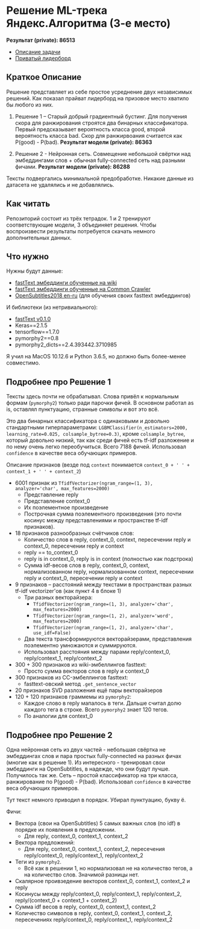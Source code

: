 # Решение ML-трека Яндекс.Алгоритма (3-е место)

__Результат (private): 86513__

* [Описание задачи](https://contest.yandex.ru/algorithm2018/contest/7914/problems/)
* [Приватый лидерборд](https://contest.yandex.ru/algorithm2018/contest/7914/standings/)

## Краткое Описание

Решение представляет из себе простое усреднение двух независимых решений. Как показал прайват лидерборд на призовое место хватило бы любого из них.

1. Решение 1 – Старый добрый градиентный бустинг. Для получения скора для ранжирования строятся два бинарных классификатора. Первый предсказывает вероятность класса good, второй вероятность класса bad. Скор для ранжирвоания считается как P(good) - P(bad). __Результат модели (private): 86363__

2. Решение 2 - Нейронная сеть. Совмещение небольшой свёртки над эмбеддингами слов + обычная fully-connected сеть над разными фичами. __Результат модели (private): 86288__

Тексты подвергались минимальной предобработке. Никакие данные из датасета не удалялись и не добавлялись.

## Как читать

Репозиторий состоит из трёх тетрадок. 1 и 2 тренируют соответствующие модели, 3 объединяет решения. Чтобы воспроизвести результаты потребуется скачать немного дополнительных данных.

## Что нужно

Нужны будут данные:

* [fastText эмбеддинги обученные на wiki](https://fasttext.cc/docs/en/pretrained-vectors.html)
* [fastText эмбеддинги обученные на Common Crawler](https://fasttext.cc/docs/en/crawl-vectors.html)
* [OpenSubtitles2018 en-ru](http://opus.nlpl.eu/download.php\?f\=OpenSubtitles2018/en-ru.txt.zip) (для обучения своих fasttext эмбеддингов)

И библиотеки (из нетривиального):

* [fastText v0.1.0](https://github.com/facebookresearch/fastText/releases/tag/v0.1.0)
* Keras==2.1.5
* tensorflow==1.7.0
* pymorphy2==0.8
* pymorphy2_dicts==2.4.393442.3710985

Я учил на MacOS 10.12.6 и Python 3.6.5, но должно быть более-менее совместимо.

## Подробнее про Решение 1

Тексты здесь почти не обрабатывал. Слова привёл к нормальным формам (`pymorphy2`) только ради парочки фичей. В основном работал as is, оставлял пунктуацию, странные символы и вот это всё.

Это два бинарных классификатора с одинаковыми и довольно стандартными гиперпараметрами: `LGBMClassifier(n_estimators=2000, learning_rate=0.025, colsample_bytree=0.3)`, кроме `colsample_bytree`, который довольно низкий, так как среди фичей есть tf-idf разложение и по нему очень легко переобучиться. Всего 7188 фичей. Использовал `confidence` в качестве веса обучающих примеров.

Описание признаков (везде под `context` понимается `context_0 + ' ' + context_1 + ' ' + context_2`)

* 6001 признак из `TfidfVectorizer(ngram_range=(1, 3), analyzer='char', max_features=2000)`
  * Представление reply
  * Представление context_0
  * Их поэлементное произведение
  * Построчная сумма поэлементного произведения (это почти косинус между представлениями и пространстве tf-idf признаков).
* 18 признаков разнообразных счётчиков слов:
  * Количество слов в reply, context_0, context, пересечении reply и context_0, пересечении reply и context
  * reply == to_context_0
  * reply is in context_0, reply is in context (полностью как подстрока)
  * Сумма idf-весов слов в reply, context_0, context, нормализованном reply, нормализованном context, пересечении reply и context_0, пересечении reply и context
* 9 признаков – расстояний между текстами в пространствах разных tf-idf vectorizer'ов (как пункт 4 в блоке 1)
  * Три разных векторайзера:
    * `TfidfVectorizer(ngram_range=(1, 3), analyzer='char', max_features=2000)`
    * `TfidfVectorizer(ngram_range=(1, 2), analyzer='word', max_features=2000)`
    * `TfidfVectorizer(ngram_range=(1, 2), analyzer='char', use_idf=False)`
  * Два текста трансформируются векторайзерами, представления поэлементно умножаются и суммируются.
  * Использовал расстояния между парами reply/context_0, reply/context_1, reply/context_2
* 300 + 300 признаков из wiki-эмбеллингов fasttext:
  * Просто сумма векторов слов в reply и context_0
* 300 признаков из CC-эмбеллингов fasttext:
  * fasttext-овский метод `.get_sentence_vector`
* 20 признаков SVD разложения ещё пары векторайзеров
* 120 + 120 признаков граммемы из `pymorphy2`:
  * Каждое слово в reply мапалось в теги. Дальше считал долю каждого тега в строке. Всего `pymorphy2` знает 120 тегов.
  * По аналогии для context_0

## Подробнее про Решение 2

Одна нейронная сеть из двух частей - небольшая свёртка не эмбеддингах слов и пара простых fully-connected на разных фичах (многие как в решение 1). Из интересного - тренировал свои эмбеддинги на OpenSubtitles, в надежде, что они будут лучше. Получилось так же. Сеть – простой классификатор на три класса, ранжирование по P(good) - P(bad). Использовал `confidence` в качестве веса обучающих примеров.

Тут текст немного приводил в порядок. Убирал пунктуацию, букву ё.

Фичи:
* Вектора (свои на OpenSubtitles) 5 самых важных слов (по idf) в порядке их появления в предложении.
  * Для reply, context_0, context_1, context_2
* Вектора предложений:
  * Для reply, context_0, context_1, context_2, пересечения reply/context_0, reply/context_1, reply/context_2
* Теги из `pymorphy2`.
  * Всё как в решении 1, но нормализовал не на количество тегов, а на количество слов. Значимой разницы нет.
* Скалярное проивзедение векторов context_0, context_1, context_2 и reply
* Косинусы между reply/context_0, reply/context_1, reply/context_2, reply/(context_0 + context_1 + context_2)
* Сумма idf весов в reply, context_0, context_1, context_2
* Количество символов в reply, context_0, context_1, context_2, пересечениях reply/context_0, reply/context_1, reply/context_2
